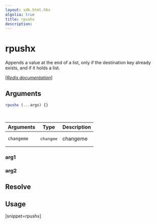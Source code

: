 ```yaml
---
layout: sdk.html.hbs
algolia: true
title: rpushx
description:
---
```


# rpushx


Appends a value at the end of a list, only if the destination key already exists, and if it holds a list.

[[_Redis documentation_]](https://redis.io/commands/rpushx)

## Arguments

```js
rpushx (...args) {}

```

<br/>

| Arguments    | Type    | Description |
|--------------|---------|-------------|
| ``changeme`` | <pre>changme</pre> | changeme    |

### arg1

### arg2

## Resolve

## Usage

[snippet=rpushx]
